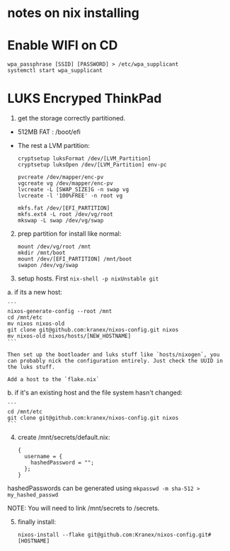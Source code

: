 

# notes on nix installing
# Enable WIFI on CD

```
wpa_passphrase [SSID] [PASSWORD] > /etc/wpa_supplicant
systemctl start wpa_supplicant
```

# LUKS Encryped ThinkPad

1. get the storage correctly partitioned.

  - 512MB FAT : /boot/efi
  - The rest a LVM partition:

    ```
    cryptsetup luksFormat /dev/[LVM_Partition]
    cryptsetup luksOpen /dev/[LVM_Partition] env-pc

    pvcreate /dev/mapper/enc-pv
    vgcreate vg /dev/mapper/enc-pv
    lvcreate -L [SWAP_SIZE]G -n swap vg
    lvcreate -l '100%FREE' -n root vg

    mkfs.fat /dev/[EFI_PARTITION]
    mkfs.ext4 -L root /dev/vg/root
    mkswap -L swap /dev/vg/swap
    ```

2. prep partition for install like normal:

    ```
    mount /dev/vg/root /mnt
    mkdir /mnt/boot
    mount /dev/[EFI_PARTITION] /mnt/boot
    swapon /dev/vg/swap
    ```

3. setup hosts. First `nix-shell -p nixUnstable git`

  a. if its a new host:

    ```
    nixos-generate-config --root /mnt
    cd /mnt/etc
    mv nixos nixos-old
    git clone git@github.com:kranex/nixos-config.git nixos
    mv nixos-old nixos/hosts/[NEW_HOSTNAME]
    ```

    Then set up the bootloader and luks stuff like `hosts/nixogen`, you can probably nick the configuration entirely. Just check the UUID in the luks stuff.

    Add a host to the `flake.nix`

  b. if it's an existing host and the file system hasn't changed:

    ```
    cd /mnt/etc
    git clone git@github.com:kranex/nixos-config.git nixos
    ```


4. create /mnt/secrets/default.nix:

    ```
    {
      username = {
        hashedPassword = "";
      };
    }
    ```
  hashedPasswords can be generated using `mkpasswd -m sha-512 > my_hashed_passwd`

  NOTE: You will need to link /mnt/secrets to /secrets.

5. finally install:

    ```
    nixos-install --flake git@github.com:Kranex/nixos-config.git#[HOSTNAME]
    ```
